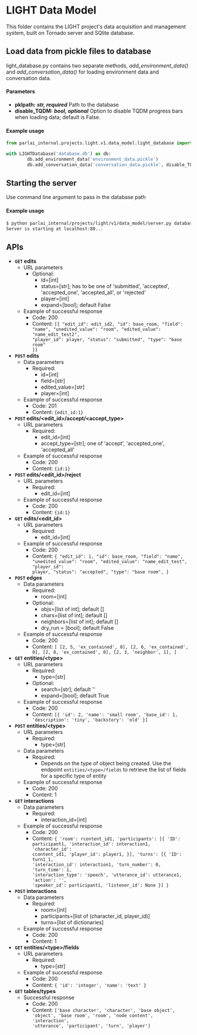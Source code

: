 

# LIGHT Data Model

This folder contains the LIGHT project's data acquisition and management system, built on Tornado server and SQlite database.


## Load data from pickle files to database

light_database.py contains two separate methods, *add_environment_data()* and *add_conversation_data()* for loading environment data and conversation data.

#### Parameters
- **pklpath:** ***str, required***
  Path to the database
- **disable_TQDM:** ***bool, optional***
  Option to disable TQDM progress bars when loading data; default is False.

#### Example usage
```python
from parlai_internal.projects.light.v1.data_model.light_database import LIGHTDatabase

with LIGHTDatabase('database.db') as db:
        db.add_environment_data('environment_data.pickle')
        db.add_conversation_data('conversation_data.pickle', disable_TQDM=True)
```

## Starting the server
Use command line argument to pass in the database path

#### Example usage
```bash
$ python parlai_internal/projects/light/v1/data_model/server.py database.db
Server is starting at localhost:80...
```

## APIs
- **<code>GET</code> edits**
	- URL parameters
		- Optional:
			- id=[int]
			- status=[str]; has to be one of 'submitted', 'accepted', 'accepted_one', 'accepted_all', or 'rejected'
			- player=[int]
			- expand=[bool]; default False
	- Example of successful response
		- Code: 200
		- Content: <code>[{
                    "edit_id": edit_id2,
                    "id": base_room,
                    "field": "name",
                    "unedited_value": "room",
                    "edited_value": "name_edit_test2",
                    "player_id": player,
                    "status": "submitted",
                    "type": "base room"
                }]</code>
- **<code>POST</code> edits**
	- Data parameters
		- Required:
			- id=[int]
			- field=[str]
			- edited_value=[str]
			- player=[int]
	- Example of successful response
		- Code: 201
		- Content: <code>{edit_id:1}</code>
- **<code>POST</code> edits/\<edit_id>/accept/\<accept_type>**
	- URL parameters
		- Required:
			- edit_id=[int]
			- accept_type=[str]; one of 'accept', 'accepted_one', 'accepted_all'
	- Example of successful response
		- Code: 200
		- Content: <code>{id:1}</code>
- **<code>POST</code> edits/\<edit_id>/reject**
	- URL parameters
		- Required:
			- edit_id=[int]
	- Example of successful response
		- Code: 200
		- Content: <code>{id:1}</code>
- **<code>GET</code> edits/\<edit_id>**
	- URL parameters
		- Required:
			- edit_id=[int]
	- Example of successful response
		- Code: 200
		- Content: <code>{
                "edit_id": 1,
                "id": base_room,
                "field": "name",
                "unedited_value": "room",
                "edited_value": "name_edit_test",
                "player_id": player,
                "status": "accepted",
                "type": "base room",
            }</code>
- **<code>POST</code> edges**
	- Data parameters
		- Required:
			- room=[int]
		- Optional:
			- objs=[list of int]; default []
			- chars=[list of int]; default []
			- neighbors=[list of int]; default []
			- dry_run = [bool]; default False
	- Example of successful response
		- Code: 200
		- Content: <code>[
                [2, 5, 'ex_contained', 0],
                [2, 6, 'ex_contained', 0],
                [2, 8, 'ex_contained', 0],
                [2, 3, 'neighbor', 1],
            ]</code>
- **<code>GET</code> entities/\<type>**
	- URL parameters
		- Required:
			- type=[str]
		- Optional:
			- search=[str]; default ''
			- expand=[bool]; default True
	- Example of successful response
		- Code: 200
		- Content: <code>[{
		'id': 2, 'name': 'small room',
		'base_id': 1, 'description': 'tiny',
		 'backstory': 'old'
		 }]</code>
- **<code>POST</code> entities/\<type>**
	- URL parameters
		- Required:
			- type=[str]
	- Data parameters
		- Required:
			- Depends on the type of object being created. Use the endpoint <code>entities/\<type>/fields</code> to retrieve the list of fields for a specific type of entity
	- Example of successful response
		- Code: 200
		- Content: 1
- **<code>GET</code> interactions**
	- Data parameters
		- Required:
			- interaction_id=[int]
	- Example of successful response
		- Code: 200
		- Content: <code>{
                'room': rcontent_id1,
                'participants': [{
                        'ID': participant1,
                        'interaction_id': interaction1,
                        'character_id': ccontent_id1,
                        'player_id': player1,
                    }],
                'turns': [{
                        'ID': turn1_1,
                        'interaction_id': interaction1,
                        'turn_number': 0,
                        'turn_time': 1,
                        'interaction_type': 'speech',
                        'utterance_id': utterance1,
                        'action': '',
                        'speaker_id': participant1,
                        'listener_id': None
                    }]
            }</code>
- **<code>POST</code> interactions**
	- Data parameters
		- Required:
			- room=[int]
			- participants=[list of (character_id, player_id)]
			- turns=[list of dictionaries]
	- Example of successful response
		- Code: 200
		- Content: 1
- **<code>GET</code> entities/\<type>/fields**
	- URL parameters
		- Required:
			- type=[str]
	- Example of successful response
		- Code: 200
		- Content: <code>{
		'id': 'integer', 'name': 'text'
		}</code>
- **<code>GET</code> tables/types**
	- Successful response
		- Code: 200
		- Content: <code>['base character', 'character', 'base object', 'object', 'base room', 'room', 'node content', 'interaction', 'utterance', 'participant', 'turn', 'player']</code>
